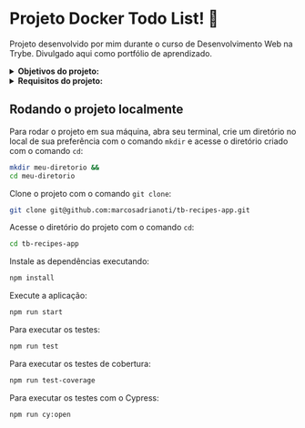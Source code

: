 # Projeto Docker Todo List! :memo:
Projeto desenvolvido por mim durante o curso de Desenvolvimento Web na Trybe. Divulgado aqui como portfólio de aprendizado.

<details>
<summary><strong>Objetivos do projeto:</strong></summary>

  * Temos um aplicativo de `tarefas`! Esta aplicação precisa ser _conteinerizada_ com `Docker` para funcionar. Você deverá desenvolver os arquivos de configuração para cada frente específica: `Front-end`, `Back-end` e um aplicativo de `teste`.
  * Verificar se eu era capaz de:
    * Conteinerizar aplicações.
    * Criar uma conexão entre elas.
    * Orquestrar seu funcionamento.
</details>
<details>
<summary><strong> Requisitos do projeto:</strong></summary>

  * Criar um container em modo interativo, sem rodá-lo, nomeando-o como `01container` e utilizando a imagem `alpine` na versão `3.12`.
  * Iniciar o container `01container`.
  * Listar os containers filtrando pelo nome `01container`.
  * Executar o comando `cat /etc/os-release` no container `01container` sem se acoplar a ele.
  * Remover o container `01container`.
  * Fazer o download da imagem `nginx` com a versão `1.21.3-alpine` sem criar ou rodar um container.
  * Rodar um novo container com a imagem `nginx` com a versão `1.21.3-alpine` em segundo plano nomeando-o como `02images` e mapeando sua porta padrão de acesso para porta `3000` do sistema hospedeiro.
  * Parar o container `02images` que está em andamento.
  * Gerar uma build a partir do Dockerfile do `back-end` do `todo-app` nomeando a imagem para `todobackend`.
  * Gerar uma build a partir do Dockerfile do `front-end` do `todo-app` nomeando a imagem para `todofrontend`.
  * Gerar uma build a partir do Dockerfile dos `testes` do `todo-app` nomeando a imagem para `todotests`.
  * Bônus:
    * Subir uma orquestração em segundo plano com o docker-compose de forma que `backend`, `frontend` e `tests` consigam se comunicar.
</details>
  
## Rodando o projeto localmente

Para rodar o projeto em sua máquina, abra seu terminal, crie um diretório no local de sua preferência com o comando `mkdir` e acesse o diretório criado com o comando `cd`:

```bash
mkdir meu-diretorio &&
cd meu-diretorio
```

Clone o projeto com o comando `git clone`:

```bash
git clone git@github.com:marcosadrianoti/tb-recipes-app.git
```

Acesse o diretório do projeto com o comando `cd`:

```bash
cd tb-recipes-app
```

Instale as dependências executando:

```bash
npm install
```

Execute a aplicação:

```bash
npm run start
```

Para executar os testes:

```bash
npm run test
```

Para executar os testes de cobertura:

```bash
npm run test-coverage
```
Para executar os testes com o Cypress:

```bash
npm run cy:open
```
